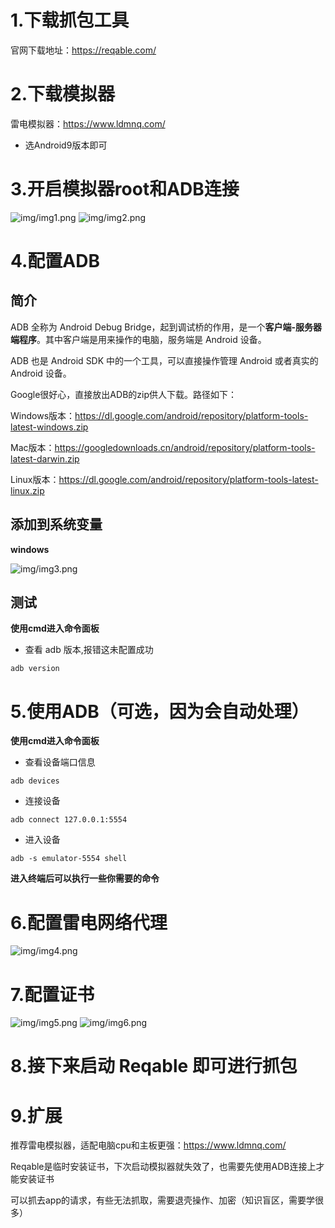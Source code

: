 # 1.下载抓包工具

官网下载地址：https://reqable.com/

# 2.下载模拟器

雷电模拟器：https://www.ldmnq.com/

- 选Android9版本即可

# 3.开启模拟器root和ADB连接

![img/img1.png](img/img1.png)
![img/img2.png](img/img2.png)

# 4.配置ADB

## 简介

ADB 全称为 Android Debug Bridge，起到调试桥的作用，是一个**客户端-服务器端程序**。其中客户端是用来操作的电脑，服务端是 Android 设备。

ADB 也是 Android SDK 中的一个工具，可以直接操作管理 Android 或者真实的 Android 设备。

Google很好心，直接放出ADB的zip供人下载。路径如下：

Windows版本：https://dl.google.com/android/repository/platform-tools-latest-windows.zip

Mac版本：https://googledownloads.cn/android/repository/platform-tools-latest-darwin.zip

Linux版本：https://dl.google.com/android/repository/platform-tools-latest-linux.zip

## 添加到系统变量

**windows**

![img/img3.png](img/img3.png)

## 测试

**使用cmd进入命令面板**

- 查看 adb 版本,报错这未配置成功

```
adb version
```

# 5.使用ADB（可选，因为会自动处理）

**使用cmd进入命令面板**

- 查看设备端口信息

```
adb devices
```

- 连接设备

```
adb connect 127.0.0.1:5554
```

- 进入设备

```
adb -s emulator-5554 shell
```

**进入终端后可以执行一些你需要的命令**

# 6.配置雷电网络代理

![img/img4.png](img/img4.png)

# 7.配置证书

![img/img5.png](img/img5.png)
![img/img6.png](img/img6.png)

# 8.接下来启动 Reqable 即可进行抓包

# 9.扩展

推荐雷电模拟器，适配电脑cpu和主板更强：https://www.ldmnq.com/

Reqable是临时安装证书，下次启动模拟器就失效了，也需要先使用ADB连接上才能安装证书

可以抓去app的请求，有些无法抓取，需要退壳操作、加密（知识盲区，需要学很多）
